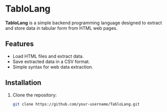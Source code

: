 # TabloLang

**TabloLang** is a simple backend programming language designed to extract and store data in tabular form from HTML web pages.

## Features
- Load HTML files and extract data.
- Save extracted data in a CSV format.
- Simple syntax for web data extraction.

## Installation

1. Clone the repository:
   ```bash
   git clone https://github.com/your-username/TabloLang.git

